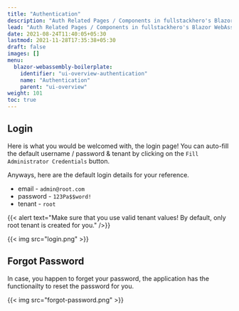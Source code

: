 ```yaml
---
title: "Authentication"
description: "Auth Related Pages / Components in fullstackhero's Blazor WebAssembly Boilerplate."
lead: "Auth Related Pages / Components in fullstackhero's Blazor WebAssembly Boilerplate."
date: 2021-08-24T11:40:05+05:30
lastmod: 2021-11-28T17:35:38+05:30
draft: false
images: []
menu:
  blazor-webassembly-boilerplate:
    identifier: "ui-overview-authentication"
    name: "Authentication"
    parent: "ui-overview"
weight: 101
toc: true
---
```


## Login

Here is what you would be welcomed with, the login page! You can auto-fill the default username / password & tenant by clicking on the `Fill Administrator Credentials` button.

Anyways, here are the default login details for your reference.

- email - `admin@root.com`
- password - `123Pa$$word!`
- tenant - `root`

{{< alert text="Make sure that you use valid tenant values! By default, only root tenant is created for you." />}}

{{< img src="login.png" >}}

## Forgot Password

In case, you happen to forget your password, the application has the functionailty to reset the password for you.

{{< img src="forgot-password.png" >}}
